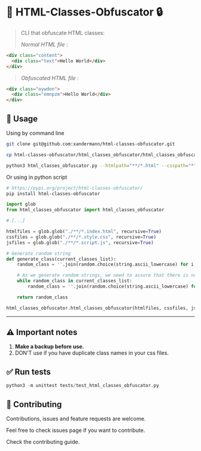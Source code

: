 # 👋 HTML-Classes-Obfuscator 🔒

> CLI that obfuscate HTML classes:
>
> _Normal HTML file_ :

```html
<div class="content">
  <div class="text">Hello World</div>
</div>
```

> _Obfuscated HTML file_ :

```html
<div class="oywdon">
  <div class="emnpzm">Hello World</div>
</div>
```

## 🚀 Usage

Using by command line

```bash
git clone git@github.com:xandermann/html-classes-obfuscator.git

cp html-classes-obfuscator/html_classes_obfuscator/html_classes_obfuscator.py ./YOUR_PROJECT

python3 html_classes_obfuscator.py --htmlpath="**/*.html" --csspath="**/*.css" --jspath="**/*.js"
```

Or using in python script

```bash
# https://pypi.org/project/html-classes-obfuscator/
pip install html-classes-obfuscator
```

```python
import glob
from html_classes_obfuscator import html_classes_obfuscator

# [...]

htmlfiles = glob.glob("./**/*.index.html", recursive=True)
cssfiles = glob.glob("./**/*.style.css", recursive=True)
jsfiles = glob.glob("./**/*.script.js", recursive=True)

# Generate random string
def generate_class(current_classes_list):
    random_class = ''.join(random.choice(string.ascii_lowercase) for i in range(6))

    # As we generate random strings, we need to assure that there is no collisions between already converted classes
    while random_class in current_classes_list:
        random_class = ''.join(random.choice(string.ascii_lowercase) for i in range(6))

    return random_class

html_classes_obfuscator.html_classes_obfuscator(htmlfiles, cssfiles, jsfiles, generateclass)
```

---

## ⚠️️ Important notes

1. **Make a backup before use.**
2. DON'T use if you have duplicate class names in your css files.

## ✅ Run tests

```python
python3 -m unittest tests/test_html_classes_obfuscator.py
```

## 🤝 Contributing

Contributions, issues and feature requests are welcome.

Feel free to check issues page if you want to contribute.

Check the contributing guide.
